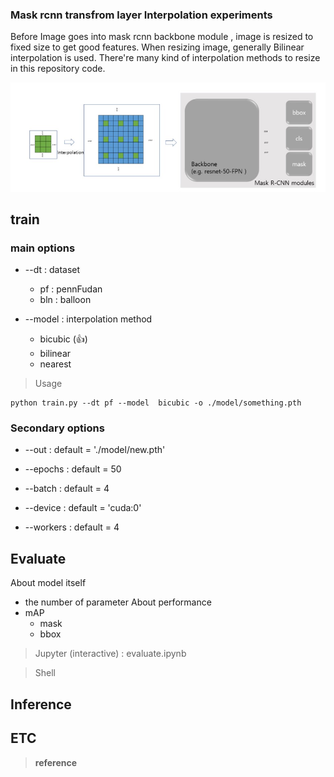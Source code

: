 ### Mask rcnn transfrom layer Interpolation experiments

Before Image goes into mask rcnn backbone module , image is resized to fixed size to get good features. 
When resizing image, generally Bilinear interpolation is used.
There're many kind of interpolation methods to resize in this repository code. 

![](./assets/main.jpg)

## train
### main options
- --dt : dataset

    - pf  : pennFudan
    - bln : balloon
    
- --model  : interpolation method

    - bicubic (👍)
    - bilinear
    - nearest



> Usage

```{.bash}  
python train.py --dt pf --model  bicubic -o ./model/something.pth
```



### Secondary options 

- --out     : default = './model/new.pth'

- --epochs  : default = 50
- --batch   : default = 4
- --device  : default = 'cuda:0'
- --workers : default = 4 

## Evaluate
About model itself 
- the number of parameter 
About performance
- mAP
    - mask
    - bbox

> Jupyter (interactive) 
: evaluate.ipynb 

> Shell


## Inference

## ETC

> **reference**
